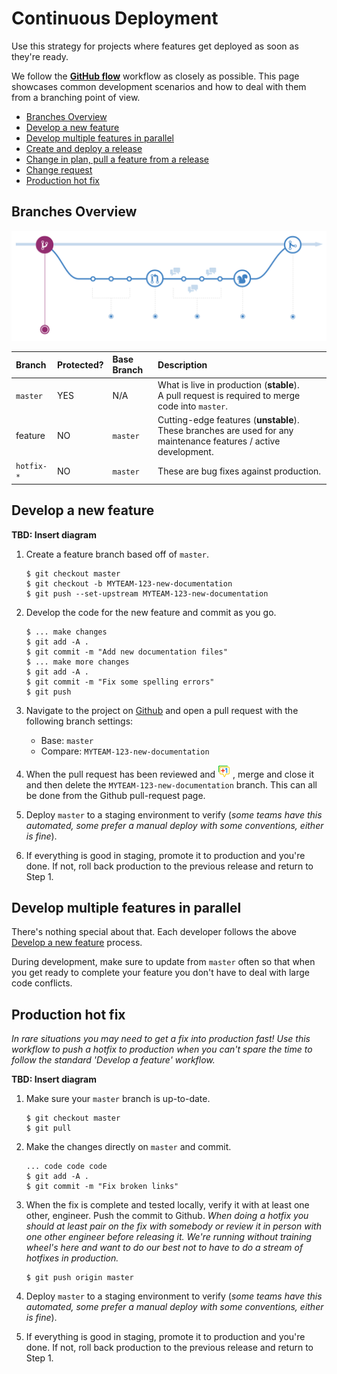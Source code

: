 # Continuous Deployment

Use this strategy for projects where features get deployed as soon as they're ready.

We follow the [**GitHub flow**](https://guides.github.com/introduction/flow/)
workflow as closely as possible. This page showcases common development scenarios
and how to deal with them from a branching point of view.

- [Branches Overview](#branches-overview)
- [Develop a new feature](#develop-a-new-feature)
- [Develop multiple features in parallel](#develop-multiple-features-in-parallel)
- [Create and deploy a release](#create-and-deploy-a-release)
- [Change in plan, pull a feature from a release](#change-in-plan-pull-a-feature-from-a-release)
- [Change request](#change-request)
- [Production hot fix](#production-hot-fix)

## Branches Overview

![Github flow workflow](images/github-flow.png)

| Branch  | Protected?  | Base Branch      | Description    |
| :-------|:------------|:-----------------|:---------------|
| `master`| YES         | N/A              | What is live in production (**stable**).<br/>A pull request is required to merge code into `master`. |
| feature | NO          | `master`         | Cutting-edge features (**unstable**). These branches are used for any maintenance features / active development. |
| `hotfix-*` | NO       | `master`         | These are bug fixes against production.<br/> |

## Develop a new feature

**TBD: Insert diagram**

1. Create a feature branch based off of `master`.

   ```
   $ git checkout master
   $ git checkout -b MYTEAM-123-new-documentation
   $ git push --set-upstream MYTEAM-123-new-documentation
   ```

1. Develop the code for the new feature and commit as you go.

   ```
   $ ... make changes
   $ git add -A .
   $ git commit -m "Add new documentation files"
   $ ... make more changes
   $ git add -A .
   $ git commit -m "Fix some spelling errors"
   $ git push
   ```

1. Navigate to the project on [Github](www.github.com) and open a pull request
with the following branch settings:
   * Base: `master`
   * Compare: `MYTEAM-123-new-documentation`

1. When the pull request has been reviewed and ![+1'd](images/plus1.png)
, merge and close it and then delete the `MYTEAM-123-new-documentation`
branch. This can all be done from the Github pull-request page.

1. Deploy `master` to a staging environment to verify (_some teams have this
    automated, some prefer a manual deploy with some conventions, either is fine_).

1. If everything is good in staging, promote it to production and you're done.
If not, roll back production to the previous release and return to Step 1.

## Develop multiple features in parallel

There's nothing special about that. Each developer follows the above
[Develop a new feature](#develop-a-new-feature) process.

During development, make sure to update from `master` often so that when you
get ready to complete your feature you don't have to deal with large code
conflicts.

## Production hot fix

*In rare situations you may need to get a fix into production fast! Use this
workflow to push a hotfix to production when you can't spare the time to
follow the standard 'Develop a feature' workflow.*

**TBD: Insert diagram**

1. Make sure your `master` branch is up-to-date.

   ```
   $ git checkout master
   $ git pull
   ```

1. Make the changes directly on `master` and commit.

   ```
   ... code code code
   $ git add -A .
   $ git commit -m "Fix broken links"
   ```

1. When the fix is complete and tested locally, verify it with at least one other,
engineer. Push the commit to Github.
   *When doing a hotfix you should at _least_ pair on the fix with somebody or
   review it in person with one other engineer before releasing it. We're
   running without training wheel's here and want to do our best not to have to
   do a stream of hotfixes in production.*

   ```
   $ git push origin master
   ```

1. Deploy `master` to a staging environment to verify (_some teams have this
automated, some prefer a manual deploy with some conventions, either is fine_).

1. If everything is good in staging, promote it to production and you're done.
If not, roll back production to the previous release and return to Step 1.
